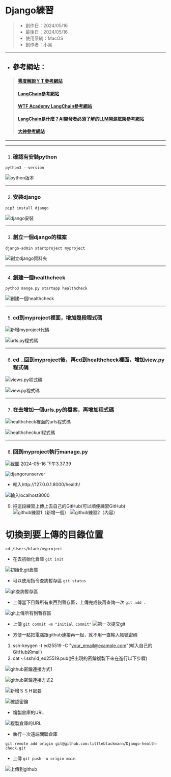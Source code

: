 # Django練習
> * 創作日：2024/05/16
> * 最後日：2024/05/16
> * 使用系統：MacOS
> * 創作者：小黑
---
* ## 參考網站：
> #### [零度解說ＹＴ參考網站](https://www.youtube.com/watch?v=3LLUyaHP-3I&t=433s)
> #### [LangChain參考網站](https://python.langchain.com/v0.1/docs/get_started/introduction/)
> #### [WTF Academy LangChain參考網站](https://www.youtube.com/watch?v=UQuKSGPpZW0&list=PL2fGiugrNooiIOPokp4tCZ71kVOdjBcsu&index=1)
> #### [LangChain是什麼？AI開發者必須了解的LLM開源框架參考網站](https://tw.alphacamp.co/blog/langchain-intro)
> #### [大神參考網站](https://chatgpt.com/?oai-dm=1)
---


---
1. ### 確認有安裝python
`pythpn3 --version`

![python版本](https://hackmd.io/_uploads/r1ZWBXXmR.png)

---

2. ### 安裝django
`pip3 install django`

![django安裝](https://hackmd.io/_uploads/SygBU77XA.png)

---

3. ### 創立一個django的檔案
`django-admin startproject myproject`

![創立django資料夾](https://hackmd.io/_uploads/ryegPmQQA.png)

---

4. ### 創建一個healthcheck
`pytho3 mange.py startapp healthcheck`

![創建一個healthcheck](https://hackmd.io/_uploads/HyMou7mmC.png)

---

5. ### cd到myproject裡面，增加幾段程式碼

![新增myproject代碼](https://hackmd.io/_uploads/r19EnQ7m0.png)

![urls.py程式碼](https://hackmd.io/_uploads/rkc2L4mQ0.png)

---

6. ### cd ..回到myproject後，再cd到healthcheck裡面，增加view.py程式碼

![views.py程式碼](https://hackmd.io/_uploads/BJNHAX7QC.png)

![view.py程式碼](https://hackmd.io/_uploads/HkAY07XX0.png)

---

7. ### 在去增加一個urls.py的檔案，再增加程式碼
![healthcheck裡面的urls程式碼](https://hackmd.io/_uploads/HJj0xNQmR.png)

![healthcheckurl程式碼](https://hackmd.io/_uploads/rkC8Z4mQ0.png)


---

8. ### 回到myproject執行manage.py

![截圖 2024-05-16 下午3.37.39](https://hackmd.io/_uploads/Bk4RPEmmR.png)

![djangorunserver](https://hackmd.io/_uploads/ByxqwEQXR.png)

* 輸入http://127.0.0.1:8000/health/

![輸入localhost8000](https://hackmd.io/_uploads/HJ2cuE7QR.png)

9. 把這段練習上傳上去自己的GitHub(可以順便練習GitHub)
![github練習1（新增一個）](https://hackmd.io/_uploads/H1VGZwQXR.png)
![github練習2（內容）](https://hackmd.io/_uploads/H12zZDX7C.png)


# 切換到要上傳的目錄位置
`cd /Users/black/myproject`
* 在去初始化倉庫
`git init`

![初始化git倉庫](https://hackmd.io/_uploads/BJOAUBQQA.png)

* 可以使用指令查詢暫存區
`git status`

![git查詢暫存區](https://hackmd.io/_uploads/ry1PwBX7C.png)

* 上傳當下目錄所有東西到暫存區，上傳完成後再查詢一次
`git add .`

![git上傳所有到暫存區](https://hackmd.io/_uploads/HJoE_HX7A.png)

* 上傳
`git commit -m "Initial commit"`
![第一次提交git](https://hackmd.io/_uploads/B1wmOI770.png)


* 方便一點把電腦跟github連接再一起，就不用一直輸入帳號密碼
1. ssh-keygen -t ed25519 -C "your_email@example.com"(輸入自己的GitHub的mail)
2. cat ~/.ssh/id_ed25519.pub(把出現的密鑰複製下來在進行以下步驟)

![github密鑰連接方式1](https://hackmd.io/_uploads/r1-5C87XC.png)

![github密鑰連接方式2](https://hackmd.io/_uploads/r1HqR87mR.png)

![新增ＳＳＨ密要](https://hackmd.io/_uploads/ry99AUQmA.png)

![確認密鑰](https://hackmd.io/_uploads/r1A9AL7QA.png)

* 複製倉庫的URL

![複製倉庫的URL](https://hackmd.io/_uploads/ByC8FS77A.png)

* 執行一次遠端關聯倉庫
```
git remote add origin git@github.com:littleblackmann/Django-health-check.git
```

* 上傳
`git push -u origin main`

![上傳到github](https://hackmd.io/_uploads/BybzoIX7A.png)
























